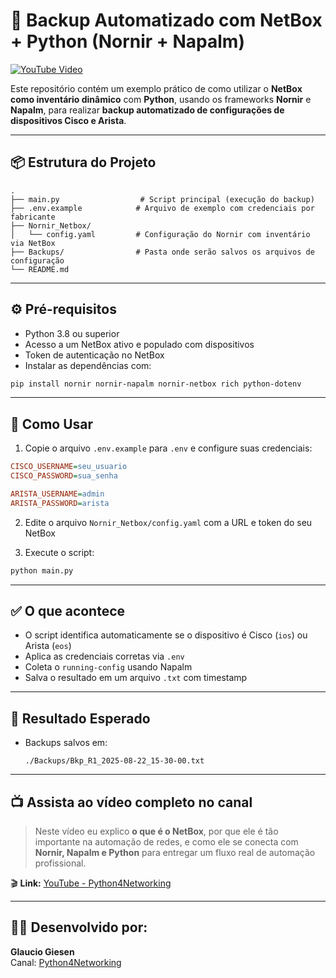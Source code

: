 # 🚀 Backup Automatizado com NetBox + Python (Nornir + Napalm)

[![YouTube Video](https://img.shields.io/badge/🎥%20Assistir%20no%20YouTube-Python4Networking-red?style=for-the-badge&logo=youtube)](https://youtube.com/watch?v=OjtyooYy2TU)

Este repositório contém um exemplo prático de como utilizar o **NetBox como inventário dinâmico** com **Python**, usando os frameworks **Nornir** e **Napalm**, para realizar **backup automatizado de configurações de dispositivos Cisco e Arista**.

---

## 📦 Estrutura do Projeto

```
.
├── main.py                  # Script principal (execução do backup)
├── .env.example            # Arquivo de exemplo com credenciais por fabricante
├── Nornir_Netbox/
│   └── config.yaml         # Configuração do Nornir com inventário via NetBox
├── Backups/                # Pasta onde serão salvos os arquivos de configuração
└── README.md
```

---

## ⚙️ Pré-requisitos

- Python 3.8 ou superior
- Acesso a um NetBox ativo e populado com dispositivos
- Token de autenticação no NetBox
- Instalar as dependências com:

```bash
pip install nornir nornir-napalm nornir-netbox rich python-dotenv
```

---

## 🚀 Como Usar

1. Copie o arquivo `.env.example` para `.env` e configure suas credenciais:
```ini
CISCO_USERNAME=seu_usuario
CISCO_PASSWORD=sua_senha

ARISTA_USERNAME=admin
ARISTA_PASSWORD=arista
```

2. Edite o arquivo `Nornir_Netbox/config.yaml` com a URL e token do seu NetBox

3. Execute o script:
```bash
python main.py
```

---

## ✅ O que acontece

- O script identifica automaticamente se o dispositivo é Cisco (`ios`) ou Arista (`eos`)
- Aplica as credenciais corretas via `.env`
- Coleta o `running-config` usando Napalm
- Salva o resultado em um arquivo `.txt` com timestamp

---

## 🎯 Resultado Esperado

- Backups salvos em:
  ```
  ./Backups/Bkp_R1_2025-08-22_15-30-00.txt
  ```

---

## 📺 Assista ao vídeo completo no canal

> Neste vídeo eu explico **o que é o NetBox**, por que ele é tão importante na automação de redes, e como ele se conecta com **Nornir, Napalm e Python** para entregar um fluxo real de automação profissional.

🎬 **Link:** [YouTube - Python4Networking](https://youtube.com/@python4networking)

---

## 👨‍💻 Desenvolvido por:
**Glaucio Giesen**  
Canal: [Python4Networking](https://youtube.com/@python4networking)


